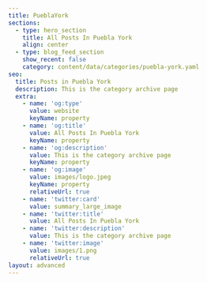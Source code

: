 ```yaml
---
title: PueblaYork
sections:
  - type: hero_section
    title: All Posts In Puebla York
    align: center
  - type: blog_feed_section
    show_recent: false
    category: content/data/categories/puebla-york.yaml
seo:
  title: Posts in Puebla York
  description: This is the category archive page
  extra:
    - name: 'og:type'
      value: website
      keyName: property
    - name: 'og:title'
      value: All Posts In Puebla York
      keyName: property
    - name: 'og:description'
      value: This is the category archive page
      keyName: property
    - name: 'og:image'
      value: images/logo.jpeg
      keyName: property
      relativeUrl: true
    - name: 'twitter:card'
      value: summary_large_image
    - name: 'twitter:title'
      value: All Posts In Puebla York
    - name: 'twitter:description'
      value: This is the category archive page
    - name: 'twitter:image'
      value: images/1.png
      relativeUrl: true
layout: advanced
---
```

